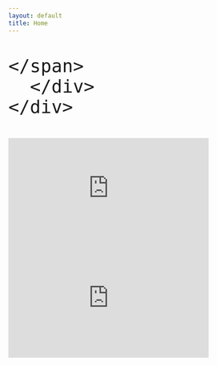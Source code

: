```yaml
---
layout: default
title: Home
---
```

  <div class="section">
    <div class="container">
      <div class="row">
		<span style="font-size: 3em">
	<a href="https://itunes.apple.com/ie/artist/the-ocean-hours/1455797617" class="fab fa-itunes"></a>
	<a href="https://www.youtube.com/channel/UCPu4X7gm5ptMgT_5z_aPpWg" class="fab fa-youtube-square"></a>
	<a href="https://www.kickstarter.com/projects/theoceanhours/the-ocean-hours-swim-for-the-surface?ref=project_build" class="fab fa-kickstarter"></a>
	<a href="https://www.instagram.com/theoceanhoursmusic/" class="fab fa-instagram"></a>
	<a href="https://www.facebook.com/theoceanhours" class="fab fa-facebook"></a>

	</span>
      </div>
    </div>
  </div>
  <div class="section values">
    <div class="container">
      <div class="row">
        <div class="one-half column value">
		<iframe src="https://open.spotify.com/embed/album/2KFEef7nFBXmaXiUdrn8Fc" width="400" height="220" frameborder="0" allowtransparency="true" allow="encrypted-media"></iframe>
        </div>
      </div>
    </div>
  </div>
  <div class="section values">
    <div class="container">
      <div class="row">
		  <iframe width="400" height="220" src="https://www.kickstarter.com/projects/theoceanhours/the-ocean-hours-swim-for-the-surface/widget/video.html" frameborder="0" scrolling="no"> </iframe>
      </div>
    </div>
  </div>

<script id="mcjs">!function(c,h,i,m,p){m=c.createElement(h),p=c.getElementsByTagName(h)[0],m.async=1,m.src=i,p.parentNode.insertBefore(m,p)}(document,"script","https://chimpstatic.com/mcjs-connected/js/users/dcece558162d1ee36ede8fabd/74db872331d6b30faacab21f2.js");</script>
